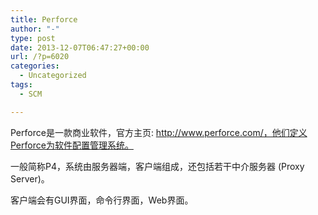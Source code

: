 ```yaml
---
title: Perforce
author: "-"
type: post
date: 2013-12-07T06:47:27+00:00
url: /?p=6020
categories:
  - Uncategorized
tags:
  - SCM

---
```


  Perforce是一款商业软件，官方主页:  http://www.perforce.com/，他们定义Perforce为软件配置管理系统。


  一般简称P4，系统由服务器端，客户端组成，还包括若干中介服务器 (Proxy Server)。


  客户端会有GUI界面，命令行界面，Web界面。
